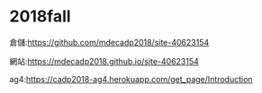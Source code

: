 # 2018fall
倉儲:https://github.com/mdecadp2018/site-40623154

網站:https://mdecadp2018.github.io/site-40623154

ag4:https://cadp2018-ag4.herokuapp.com/get_page/Introduction
